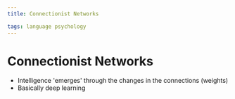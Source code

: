 ```yaml
---
title: Connectionist Networks

tags: language psychology 
---
```


# Connectionist Networks
- Intelligence 'emerges' through the changes in the connections (weights)
- Basically deep learning
















